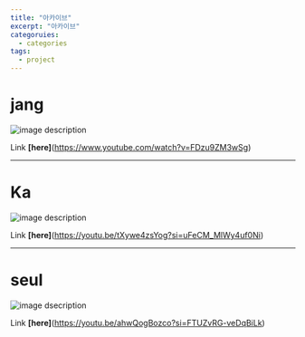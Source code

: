 ```yaml
---
title: "아카이브"
excerpt: "아카이브"
categoruies:
  - categories
tags:
  - project
---
```


# jang
![image description](https://encrypted-tbn0.gstatic.com/images?q=tbn:ANd9GcRtvBvuLlFyjE8cVFB0I-FxTLgo-4dB38OSaw&usqp=CAU)

Link **[here]**(https://www.youtube.com/watch?v=FDzu9ZM3wSg)
___
# Ka
![image description](https://github.com/tjrgusjjang/tjrgusjjang.github.io/assets/141989623/7bd9511a-954a-47b3-8630-85b3cb9dc33a)

Link **[here]**(https://youtu.be/tXywe4zsYog?si=uFeCM_MlWy4uf0Ni)

___
# seul
![image dsecription](https://github.com/tjrgusjjang/tjrgusjjang.github.io/assets/141989623/34c88661-9e8a-43dc-9acc-9d8b6d53bff8)

Link **[here]**(https://youtu.be/ahwQogBozco?si=FTUZvRG-veDqBiLk)
